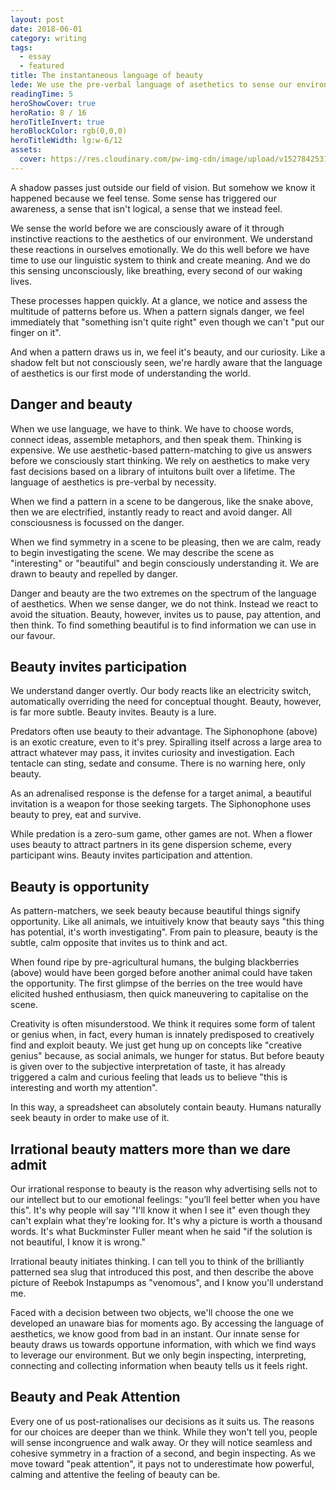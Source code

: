 ```yaml
---
layout: post
date: 2018-06-01
category: writing
tags: 
  - essay
  - featured
title: The instantaneous language of beauty
lede: We use the pre-verbal language of asethetics to sense our environment before we can think. As much as we repel from danger, we're drawn to seamless, cohesive symmetry, which we find beautiful. We are naturally attuned to beauty because we know it represents a higher chance of holding worthwhile information.
readingTime: 5
heroShowCover: true
heroRatio: 8 / 16
heroTitleInvert: true
heroBlockColor: rgb(0,0,0)
heroTitleWidth: lg:w-6/12
assets:
  cover: https://res.cloudinary.com/pw-img-cdn/image/upload/v1527842531/okok/aesthetics-nembrotha-aurea.jpg
---
```


A shadow passes just outside our field of vision. But somehow we know it happened because we feel tense. Some sense has triggered our awareness, a sense that isn't logical, a sense that we instead feel.

We sense the world before we are consciously aware of it through instinctive reactions to the aesthetics of our environment. We understand these reactions in ourselves emotionally. We do this well before we have time to use our linguistic system to think and create meaning. And we do this sensing unconsciously, like breathing, every second of our waking lives.

These processes happen quickly. At a glance, we notice and assess the multitude of patterns before us. When a pattern signals danger, we feel immediately that "something isn't quite right" even though we can't "put our finger on it".

And when a pattern draws us in, we feel it's beauty, and our curiosity. Like a shadow felt but not consciously seen, we're hardly aware that the language of aesthetics is our first mode of understanding the world.

<Media ratio="844/1500" image="https://res.cloudinary.com/pw-img-cdn/image/upload/v1527842533/okok/aesthetics-snake.jpg"/>

## Danger and beauty

When we use language, we have to think. We have to choose words, connect ideas, assemble metaphors, and then speak them. Thinking is expensive. We use aesthetic-based pattern-matching to give us answers before we consciously start thinking. We rely on aesthetics to make very fast decisions based on a library of intuitons built over a lifetime. The language of aesthetics is pre-verbal by necessity.

When we find a pattern in a scene to be dangerous, like the snake above, then we are electrified, instantly ready to react and avoid danger. All consciousness is focussed on the danger.

When we find symmetry in a scene to be pleasing, then we are calm, ready to begin investigating the scene. We may describe the scene as "interesting" or "beautiful" and begin consciously understanding it. We are drawn to beauty and repelled by danger.

Danger and beauty are the two extremes on the spectrum of the language of aesthetics. When we sense danger, we do not think. Instead we react to avoid the situation. Beauty, however, invites us to pause, pay attention, and then think. To find something beautiful is to find information we can use in our favour.

<Media ratio="1725/1500" image="https://res.cloudinary.com/pw-img-cdn/image/upload/v1527842535/okok/aesthetics-siphonophore-apolemia.jpg"/>

<!-- caption="A Blue-ringed Octopus displays blue iridescent rings across their yellow-colored body when disturbed, hunting or mating. When calm, it displays an overall yellowish-beige colouration without any visible blue rings." -->

## Beauty invites participation

We understand danger overtly. Our body reacts like an electricity switch, automatically overriding the need for conceptual thought. Beauty, however, is far more subtle. Beauty invites. Beauty is a lure.

Predators often use beauty to their advantage. The Siphonophone (above) is an exotic creature, even to it's prey. Spiralling itself across a large area to attract whatever may pass, it invites curiosity and investigation. Each tentacle can sting, sedate and consume. There is no warning here, only beauty.

As an adrenalised response is the defense for a target animal, a beautiful invitation is a weapon for those seeking targets. The Siphonophone uses beauty to prey, eat and survive.

While predation is a zero-sum game, other games are not. When a flower uses beauty to attract partners in its gene dispersion scheme, every participant wins. Beauty invites participation and attention.

<Media ratio="675/1200" image="https://res.cloudinary.com/pw-img-cdn/image/upload/v1527842534/okok/aesthetics-blackberries.jpg"/>

## Beauty is opportunity

<!--It's been said that humans evolved large brains primarily to keep track of gossip within social circles as we began to live in larger groups. -->

As pattern-matchers, we seek beauty because beautiful things signify opportunity. Like all animals, we intuitively know that beauty says "this thing has potential, it's worth investigating". From pain to pleasure, beauty is the subtle, calm opposite that invites us to think and act.

When found ripe by pre-agricultural humans, the bulging blackberries (above) would have been gorged before another animal could have taken the opportunity. The first glimpse of the berries on the tree would have elicited hushed enthusiasm, then quick maneuvering to capitalise on the scene.

<!--Our intuition for beauty is quickly buried by cognition.-->

Creativity is often misunderstood. We think it requires some form of talent or genius when, in fact, every human is innately predisposed to creatively find and exploit beauty. We just get hung up on concepts like "creative genius" because, as social animals, we hunger for status. But before beauty is given over to the subjective interpretation of taste, it has already triggered a calm and curious feeling that leads us to believe "this is interesting and worth my attention".

<!-- —taste being essentially a status display mechanism for our social structures— -->

In this way, a spreadsheet can absolutely contain beauty. Humans naturally seek beauty in order to make use of it.

<Media ratio="9/16" image="https://res.cloudinary.com/pw-img-cdn/image/upload/v1527842539/okok/aesthetics-instapumps.jpg"/>

## Irrational beauty matters more than we dare admit

Our irrational response to beauty is the reason why advertising sells not to our intellect but to our emotional feelings: "you’ll feel better when you have this". It's why people will say "I'll know it when I see it" even though they can't explain what they're looking for. It's why a picture is worth a thousand words. It's what Buckminster Fuller meant when he said "if the solution is not beautiful, I know it is wrong."

Irrational beauty initiates thinking. I can tell you to think of the brilliantly patterned sea slug that introduced this post, and then describe the above picture of Reebok Instapumps as "venomous", and I know you'll understand me.

<!-- and know you'll understand me somewhat more easily than you would have at the start of this article. That's because I know you've seen the brilliantly patterned sea slug that introduced the article—which despite being beautiful we'd be hesitant to touch—and I'm drawing out that residual feeling of it's beauty in your recent memory to make my word-play.-->

<!--The most profitable company in history is adamant the gaps between the building-high glass panels encasing it's 461 metre diameter be "no greater than 1/32 inch (0.8mm)". Apple's value is due to a deep understanding of how beauty -->

Faced with a decision between two objects, we'll choose the one we developed an unaware bias for moments ago. By accessing the language of aesthetics, we know good from bad in an instant. Our innate sense for beauty draws us towards opportune information, with which we find ways to leverage our environment. But we only begin inspecting, interpreting, connecting and collecting information when beauty tells us it feels right.

<!-- The aesthetics of beauty is what draws us towards opportune information. …, first by feeling and then by conceptualising… And then we start to collect and connect exploitable knowledge to  by being drawn to beautiful symmetry. -->

<!--Words mostly do not convey the feelings of beauty. Seeing—and sensing—is much easier than explaining.-->

<!--This is why design matters. Given Design, at it's best, uses the language of aesthetics to preempt verbal language and communicate much faster than any reason can.-->

## Beauty and Peak Attention

Every one of us post-rationalises our decisions as it suits us. The reasons for our choices are deeper than we think. While they won't tell you, people will sense incongruence and walk away. Or they will notice seamless and cohesive symmetry in a fraction of a second, and begin inspecting. As we move toward "peak attention", it pays not to underestimate how powerful, calming and attentive the feeling of beauty can be.

<script>
import Media from "../../src/components/Media";

export default {
  components: { Media }
}
</script>
